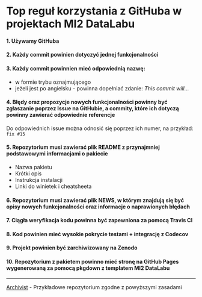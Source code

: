 # Top reguł korzystania z GitHuba w projektach MI2 DataLabu


#### 1. Używamy GitHuba

#### 2. Każdy commit powinien dotyczyć jednej funkcjonalności

#### 3. Każdy commit powinnien mieć odpowiednią nazwę:
* w formie trybu oznajmującego
* jeżeli jest po angielsku - powinna dopełniać zdanie: *This commit will...*

#### 4. Błędy oraz propozycje nowych funkcjonalności powinny być zgłaszanie poprzez Issue na GitHubie, a commity, które ich dotyczą powinny zawierać odpowiednie referencje
Do odpowiednich issue można odnosić się poprzez ich numer, na przykład: `fix #15`

#### 5. Repozytorium musi zawierać plik README z przynajmniej podstawowymi informacjami o pakiecie
* Nazwa pakietu
* Krótki opis
* Instrukcja instalacji
* Linki do winietek i cheatsheeta

#### 6. Repozytorium musi zawierać plik NEWS, w którym znajdują się być opisy nowych funkcjonalności oraz informacje o naprawionych błędach

#### 7. Ciągła weryfikacja kodu powinna być zapewniona za pomocą Travis CI

#### 8. Kod powinien mieć wysokie pokrycie testami + integrację z Codecov

#### 9. Projekt powinien być zarchiwizowany na Zenodo

#### 10. Repozytorium z pakietem powinno mieć stronę na GitHub Pages wygenerowaną za pomocą pkgdown z templatem MI2 DataLabu

------------------------------------------------

[Archivist](https://github.com/pbiecek/archivist) - Przykładowe repozytorium zgodne z powyższymi zasadami
